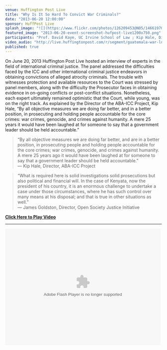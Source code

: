 ```yaml
---
venue: Huffington Post Live
title: "Why Is It So Hard To Convict War Criminals?"
date: "2013-06-20 12:00:00"
sponsor: HuffPost Live
splash_image: "![](https://www.flickr.com/photos/126209453@N05/14661970896/in/set-72157645709514566)"
featured_image: "2013-06-20-event-screenshot-hufpost-live1200x750.png"
participants: "Prof. David Kaye, UC Irvine School of Law ; Kip Hale, Director, ABA-International Criminal Court Project; James Jackson, Defense Lawyer, ICTY; James Goldston, Executive Director, Open Society Justice Initiative"
video_audio: "http://live.huffingtonpost.com/r/segment/guatemala-war-lord-rios-montt-has-conviction-overturned-by-courts/519af892fe34440b9e000002 "
published: true
---
```


On June 20, 2013 Huffington Post Live hosted an interview of experts in the field of international criminal justice. The panel addressed the difficulties faced by the ICC and other international criminal justice endeavors in obtaining convictions of alleged atrocity criminals. The trouble with witnesses protection and  available resources to the Court was stressed by panel members, along with the difficulty the Prosecutor faces in obtaining evidence in on-going conflicts or post-conflict situations. Nonetheless, each expert ultimately remained optimistic that the Court, while young, was on the right track. As explained by the Director of the ABA-ICC Project, Kip Hale, “By all objective measures we are doing far better, and in a better position, in prosecuting and holding people accountable for the core crimes: war crimes, genocide, and crimes against humanity. A mere 25 years it would have been laughed at for someone to say that a government leader should be held accountable.” 

> “By all objective measures we are doing far better, and are in a better position, in 	prosecuting people and holding people accountable for the core crimes; war crimes, genocide, and crimes against humanity. A mere 25 years ago it would have been laughed at for someone to say that a government leader should be held accountable.”    
— Kip Hale, Director, ABA-ICC Project

> “What is required here is solid investigations solid prosecutions but also political and financial will. In the case of Kenyata, now the president of his country, it is an enormous challenge to undertake a case under those circumstances, where he has such control over many means at his disposal; and that is true in other situations as well.”  
— James Goldston, Director, Open Society Justice Initiative

[**Click Here to Play Video**](http://live.huffingtonpost.com/r/segment/guatemala-war-lord-rios-montt-has-conviction-overturned-by-courts/519af892fe34440b9e000002  "Video")

---

<object width="500" height="375"> <param name="flashvars" value="offsite=true&lang=en-us&page_show_url=%2Fphotos%2F126209453%40N05%2Fsets%2F72157645709514566%2Fshow%2F&page_show_back_url=%2Fphotos%2F126209453%40N05%2Fsets%2F72157645709514566%2F&set_id=72157645709514566&jump_to="></param> <param name="movie" value="https://www.flickr.com/apps/slideshow/show.swf?v=1611612882"></param> <param name="allowFullScreen" value="true"></param><embed type="application/x-shockwave-flash" src="https://www.flickr.com/apps/slideshow/show.swf?v=1611612882" allowFullScreen="true" flashvars="offsite=true&lang=en-us&page_show_url=%2Fphotos%2F126209453%40N05%2Fsets%2F72157645709514566%2Fshow%2F&page_show_back_url=%2Fphotos%2F126209453%40N05%2Fsets%2F72157645709514566%2F&set_id=72157645709514566&jump_to=" width="500" height="375"></embed></object>



